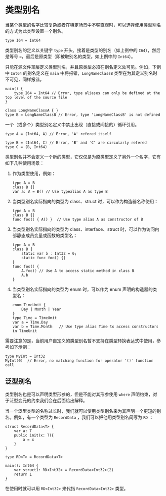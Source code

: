 # 类型别名

当某个类型的名字比较复杂或者在特定场景中不够直观时，可以选择使用类型别名的方式为此类型设置一个别名。

```cangjie
type I64 = Int64
```

类型别名的定义以关键字 `type` 开头，接着是类型的别名（如上例中的 `I64`），然后是等号 `=`，最后是原类型（即被取别名的类型，如上例中的 `Int64`）。

只能在源文件顶层定义类型别名，并且原类型必须在别名定义处可见。例如，下例中 `Int64` 的别名定义在 `main` 中将报错，`LongNameClassB` 类型在为其定义别名时不可见，同样报错。

```cangjie
main() {
    type I64 = Int64 // Error, type aliases can only be defined at the top level of the source file
}

class LongNameClassA { }
type B = LongNameClassB // Error, type 'LongNameClassB' is not defined
```

一个（或多个）类型别名定义中禁止出现（直接或间接的）循环引用。

```cangjie
type A = (Int64, A) // Error, 'A' refered itself

type B = (Int64, C) // Error, 'B' and 'C' are circularly refered
type C = (B, Int64)
```

类型别名并不会定义一个新的类型，它仅仅是为原类型定义了另外一个名字，它有如下几种使用场景：

1. 作为类型使用，例如：

    <!-- compile -->

    ```cangjie
    type A = B
    class B {}
    var a: A = B() // Use typealias A as type B
    ```

2. 当类型别名实际指向的类型为 class、struct 时，可以作为构造器名称使用：

    <!-- compile -->

    ```cangjie
    type A = B
    class B {}
    func foo() { A() }  // Use type alias A as constructor of B
    ```

3. 当类型别名实际指向的类型为 class、interface、struct 时，可以作为访问内部静态成员变量或函数的类型名：

    <!-- compile -->

    ```cangjie
    type A = B
    class B {
        static var b : Int32 = 0;
        static func foo() {}
    }
    func foo() {
        A.foo() // Use A to access static method in class B
        A.b
    }
    ```

4. 当类型别名实际指向的类型为 enum 时，可以作为 enum 声明的构造器的类型名：

    <!-- compile -->

    ```cangjie
    enum TimeUnit {
        Day | Month | Year
    }
    type Time = TimeUnit
    var a = Time.Day  
    var b = Time.Month   // Use type alias Time to access constructors in TimeUnit
    ```

需要注意的是，当前用户自定义的类型别名暂不支持在类型转换表达式中使用，参考如下示例：

```cangjie
type MyInt = Int32
MyInt(0)  // Error, no matching function for operator '()' function call
```

## 泛型别名

类型别名也是可以声明类型形参的，但是不能对其形参使用 `where` 声明约束，对于泛型变元的约束我们会在后面给出解释。

当一个泛型类型的名称过长时，我们就可以使用类型别名来为其声明一个更短的别名。例如，有一个类型为 `RecordData` ，我们可以把他用类型别名简写为 `RD` ：

<!-- run -->

```cangjie
struct RecordData<T> {
    var a: T
    public init(x: T){
        a = x
    }
}

type RD<T> = RecordData<T>

main(): Int64 {
    var struct1: RD<Int32> = RecordData<Int32>(2)
    return 1
}
```

在使用时就可以用 `RD<Int32>` 来代指 `RecordData<Int32>` 类型。
